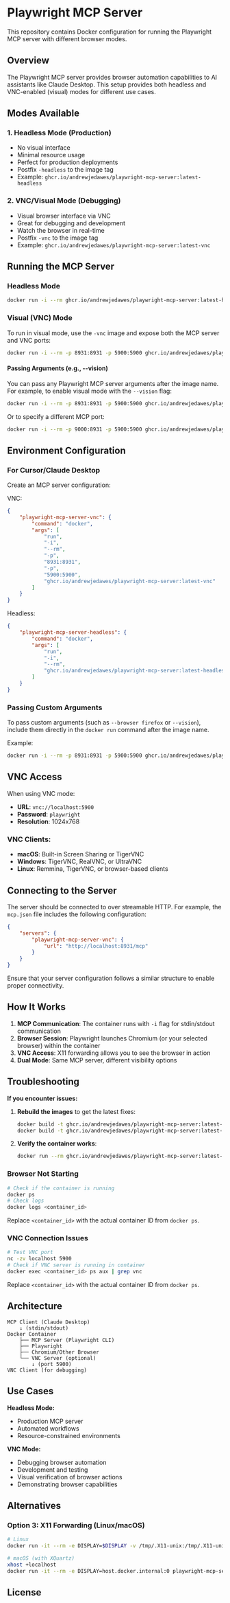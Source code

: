 # Playwright MCP Server

This repository contains Docker configuration for running the Playwright MCP server with different browser modes.

## Overview

The Playwright MCP server provides browser automation capabilities to AI assistants like Claude Desktop. This setup provides both headless and VNC-enabled (visual) modes for different use cases.

## Modes Available

### 1. Headless Mode (Production)

-   No visual interface
-   Minimal resource usage
-   Perfect for production deployments
-   Postfix `-headless` to the image tag
-   Example: `ghcr.io/andrewjedawes/playwright-mcp-server:latest-headless`

### 2. VNC/Visual Mode (Debugging)

-   Visual browser interface via VNC
-   Great for debugging and development
-   Watch the browser in real-time
-   Postfix `-vnc` to the image tag
-   Example: `ghcr.io/andrewjedawes/playwright-mcp-server:latest-vnc`

## Running the MCP Server

### Headless Mode

```bash
docker run -i --rm ghcr.io/andrewjedawes/playwright-mcp-server:latest-headless
```

### Visual (VNC) Mode

To run in visual mode, use the `-vnc` image and expose both the MCP server and VNC ports:

```bash
docker run -i --rm -p 8931:8931 -p 5900:5900 ghcr.io/andrewjedawes/playwright-mcp-server:latest-vnc
```

#### Passing Arguments (e.g., --vision)

You can pass any Playwright MCP server arguments after the image name. For example, to enable visual mode with the `--vision` flag:

```bash
docker run -i --rm -p 8931:8931 -p 5900:5900 ghcr.io/andrewjedawes/playwright-mcp-server:latest-vnc --vision
```

Or to specify a different MCP port:

```bash
docker run -i --rm -p 9000:8931 -p 5900:5900 ghcr.io/andrewjedawes/playwright-mcp-server:latest-vnc --port 8931 --vision
```

## Environment Configuration

### For Cursor/Claude Desktop

Create an MCP server configuration:

VNC:

```json
{
	"playwright-mcp-server-vnc": {
		"command": "docker",
		"args": [
			"run",
			"-i",
			"--rm",
			"-p",
			"8931:8931",
			"-p",
			"5900:5900",
			"ghcr.io/andrewjedawes/playwright-mcp-server:latest-vnc"
		]
	}
}
```

Headless:

```json
{
	"playwright-mcp-server-headless": {
		"command": "docker",
		"args": [
			"run",
			"-i",
			"--rm",
			"ghcr.io/andrewjedawes/playwright-mcp-server:latest-headless"
		]
	}
}
```

### Passing Custom Arguments

To pass custom arguments (such as `--browser firefox` or `--vision`), include them directly in the `docker run` command after the image name.

Example:

```bash
docker run -i --rm -p 8931:8931 -p 5900:5900 ghcr.io/andrewjedawes/playwright-mcp-server:latest-vnc --vision --browser firefox
```

## VNC Access

When using VNC mode:

-   **URL**: `vnc://localhost:5900`
-   **Password**: `playwright`
-   **Resolution**: 1024x768

### VNC Clients:

-   **macOS**: Built-in Screen Sharing or TigerVNC
-   **Windows**: TigerVNC, RealVNC, or UltraVNC
-   **Linux**: Remmina, TigerVNC, or browser-based clients

## Connecting to the Server

The server should be connected to over streamable HTTP. For example, the `mcp.json` file includes the following configuration:

```json
{
	"servers": {
		"playwright-mcp-server-vnc": {
			"url": "http://localhost:8931/mcp"
		}
	}
}
```

Ensure that your server configuration follows a similar structure to enable proper connectivity.

## How It Works

1. **MCP Communication**: The container runs with `-i` flag for stdin/stdout communication
2. **Browser Session**: Playwright launches Chromium (or your selected browser) within the container
3. **VNC Access**: X11 forwarding allows you to see the browser in action
4. **Dual Mode**: Same MCP server, different visibility options

## Troubleshooting

**If you encounter issues:**

1. **Rebuild the images** to get the latest fixes:

    ```bash
    docker build -t ghcr.io/andrewjedawes/playwright-mcp-server:latest-vnc .
    docker build -t ghcr.io/andrewjedawes/playwright-mcp-server:latest-headless .
    ```

2. **Verify the container works**:

    ```bash
    docker run --rm ghcr.io/andrewjedawes/playwright-mcp-server:latest-headless npx playwright --version
    ```

### Browser Not Starting

```bash
# Check if the container is running
docker ps
# Check logs
docker logs <container_id>
```

Replace `<container_id>` with the actual container ID from `docker ps`.

### VNC Connection Issues

```bash
# Test VNC port
nc -zv localhost 5900
# Check if VNC server is running in container
docker exec <container_id> ps aux | grep vnc
```

Replace `<container_id>` with the actual container ID from `docker ps`.

## Architecture

```
MCP Client (Claude Desktop)
    ↓ (stdin/stdout)
Docker Container
    ├── MCP Server (Playwright CLI)
    ├── Playwright
    ├── Chromium/Other Browser
    └── VNC Server (optional)
        ↓ (port 5900)
VNC Client (for debugging)
```

## Use Cases

**Headless Mode:**

-   Production MCP server
-   Automated workflows
-   Resource-constrained environments

**VNC Mode:**

-   Debugging browser automation
-   Development and testing
-   Visual verification of browser actions
-   Demonstrating browser capabilities

## Alternatives

### Option 3: X11 Forwarding (Linux/macOS)

```bash
# Linux
docker run -it --rm -e DISPLAY=$DISPLAY -v /tmp/.X11-unix:/tmp/.X11-unix playwright-mcp-server:latest

# macOS (with XQuartz)
xhost +localhost
docker run -it --rm -e DISPLAY=host.docker.internal:0 playwright-mcp-server:latest
```

## License
